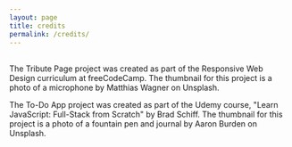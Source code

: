 ```yaml
---
layout: page
title: credits
permalink: /credits/
---
```


<br/>
The Tribute Page project was created as part of the Responsive Web Design curriculum at freeCodeCamp. The thumbnail for this project is a photo of a microphone by Matthias Wagner on Unsplash.

The To-Do App project was created as part of the Udemy course, "Learn JavaScript: Full-Stack from Scratch" by Brad Schiff. The thumbnail for this project is a photo of a fountain pen and journal by Aaron Burden on Unsplash.
<br/>

